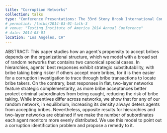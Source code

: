 ```yaml
---
title: "Corruption Networks"
collection: talks
type: "Conference Presentations: The 33rd Stony Brook International Conference on Game Theory; 2022 Conference on Mechanism and Institution Design; Trans-Atlantic Doctoral Conference"
# permalink: /talks/2014-03-01-talk-3
# venue: "Testing Institute of America 2014 Annual Conference"
# date: 2014-03-01
location: "Los Angeles, CA"
---
```


ABSTRACT: This paper studies how an agent's propensity to accept bribes depends on the organizational structure, which we model with a broad set of random networks that contains two canonical special cases. In hierarchies, agents' best responses exhibit strategic substitutability, with bribe taking being risker if others accept more bribes, for it is then easier for a corruption investigation to trace through bribe transactions to locate bribe takers. On the contrary, best responses in flat, two-layer networks feature strategic complementarity, as more bribe acceptances better protect criminal subordinates from being caught, reducing the risk of bribe taking. While incentives differ across networks, we show that for any of our random network, in equilibrium, increasing its density always deters agents from accepting bribes. Nevertheless, opposite results for hierarchies and two-layer networks are obtained if we make the number of subordinates each agent monitors more evenly distributed. We use this model to point out a corruption identification problem and propose a remedy to it.
